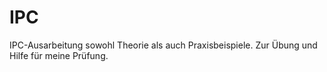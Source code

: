 # IPC
IPC-Ausarbeitung sowohl Theorie als auch Praxisbeispiele.  Zur Übung und Hilfe für meine Prüfung.
